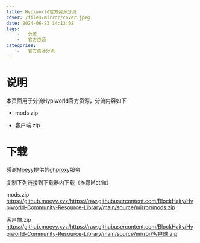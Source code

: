 ```yaml
---
title: Hypiworld官方资源分流
cover: /files/mirror/cover.jpeg
date: 2024-06-23 14:13:02
tags:
    -   分流
    -   官方资源
categories:
    -   官方资源分流
---
```


# 说明

本页面用于分流Hypiworld官方资源，分流内容如下

- mods.zip

- 客户端.zip

# 下载

感谢[Moeyy](https://moeyy.cn)提供的[ghproxy](https://moeyy.cn/gh-proxy)服务

复制下列链接到下载器内下载（推荐Motrix）

mods.zip  https://github.moeyy.xyz/https://raw.githubusercontent.com/BlockHaity/Hypiworld-Community-Resource-Library/main/source/mirror/mods.zip

客户端.zip  https://github.moeyy.xyz/https://raw.githubusercontent.com/BlockHaity/Hypiworld-Community-Resource-Library/main/source/mirror/客户端.zip